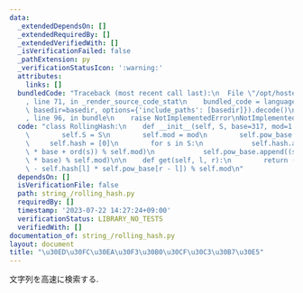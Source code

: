 ```yaml
---
data:
  _extendedDependsOn: []
  _extendedRequiredBy: []
  _extendedVerifiedWith: []
  _isVerificationFailed: false
  _pathExtension: py
  _verificationStatusIcon: ':warning:'
  attributes:
    links: []
  bundledCode: "Traceback (most recent call last):\n  File \"/opt/hostedtoolcache/PyPy/3.7.13/x64/site-packages/onlinejudge_verify/documentation/build.py\"\
    , line 71, in _render_source_code_stat\n    bundled_code = language.bundle(stat.path,\
    \ basedir=basedir, options={'include_paths': [basedir]}).decode()\n  File \"/opt/hostedtoolcache/PyPy/3.7.13/x64/site-packages/onlinejudge_verify/languages/python.py\"\
    , line 96, in bundle\n    raise NotImplementedError\nNotImplementedError\n"
  code: "class RollingHash:\n    def __init__(self, S, base=317, mod=1 << 61 - 1):\n\
    \        self.S = S\n        self.mod = mod\n        self.pow_base = [1]\n   \
    \     self.hash = [0]\n        for s in S:\n            self.hash.append((self.hash[-1]\
    \ * base + ord(s)) % self.mod)\n            self.pow_base.append((self.pow_base[-1]\
    \ * base) % self.mod)\n\n    def get(self, l, r):\n        return (self.hash[r]\
    \ - self.hash[l] * self.pow_base[r - l]) % self.mod\n"
  dependsOn: []
  isVerificationFile: false
  path: string_/rolling_hash.py
  requiredBy: []
  timestamp: '2023-07-22 14:27:24+09:00'
  verificationStatus: LIBRARY_NO_TESTS
  verifiedWith: []
documentation_of: string_/rolling_hash.py
layout: document
title: "\u30ED\u30FC\u30EA\u30F3\u30B0\u30CF\u30C3\u30B7\u30E5"
---
```


文字列を高速に検索する.